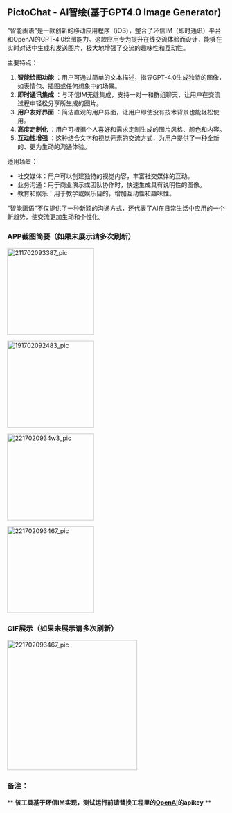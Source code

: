 ## PictoChat - AI智绘(基于GPT4.0  Image Generator)

"智能画语"是一款创新的移动应用程序（iOS），整合了环信IM（即时通讯）平台和OpenAI的GPT-4.0绘图能力。这款应用专为提升在线交流体验而设计，能够在实时对话中生成和发送图片，极大地增强了交流的趣味性和互动性。

主要特点：

1. **智能绘图功能** ：用户可通过简单的文本描述，指导GPT-4.0生成独特的图像，如表情包、插图或任何想象中的场景。
2. **即时通讯集成** ：与环信IM无缝集成，支持一对一和群组聊天，让用户在交流过程中轻松分享所生成的图片。
3. **用户友好界面** ：简洁直观的用户界面，让用户即使没有技术背景也能轻松使用。
4. **高度定制化** ：用户可根据个人喜好和需求定制生成的图片风格、颜色和内容。
5. **互动性增强** ：这种结合文字和视觉元素的交流方式，为用户提供了一种全新的、更为生动的沟通体验。

适用场景：

* 社交媒体：用户可以创建独特的视觉内容，丰富社交媒体的互动。
* 业务沟通：用于商业演示或团队协作时，快速生成具有说明性的图像。
* 教育和娱乐：用于教学或娱乐目的，增加互动性和趣味性。

"智能画语"不仅提供了一种新颖的沟通方式，还代表了AI在日常生活中应用的一个新趋势，使交流更加生动和个性化。

### APP截图简要（如果未展示请多次刷新）

<span><img src="https://github.com/Jacky-LinPeng/Easemob2023-Innovation-Challenge/assets/15797691/0e0bec1d-02fd-46e1-a9c1-f76d843b418a" alt="211702093387_pic" style="width:200px"></span>

<span><img src="https://github.com/Jacky-LinPeng/Easemob2023-Innovation-Challenge/assets/15797691/6535c20a-34d4-4771-b9dc-745324957e3e" alt="191702092483_pic" style="width:200px"></span>

<span><img src="https://github.com/Jacky-LinPeng/Easemob2023-Innovation-Challenge/assets/15797691/61de773a-2b2f-4537-8d90-04ee274bdc3f" alt="2217020934w3_pic" style="width:200px"></span>

<span><img src="https://github.com/Jacky-LinPeng/Easemob2023-Innovation-Challenge/assets/15797691/d82421bc-0df8-4857-9424-2409d3399059" alt="221702093467_pic" style="width:200px"></span>

### GIF展示（如果未展示请多次刷新）

<span><img src="https://github.com/Jacky-LinPeng/Easemob2023-Innovation-Challenge/assets/15797691/1edb6dc7-7f93-4358-ab39-8023a4352d26" alt="221702093467_pic" style="width:300px"></span>

### 备注：

** **该工具基于环信IM实现，测试运行前请替换工程里的[OpenAI](https://platform.openai.com/api-keys)的apikey** **
